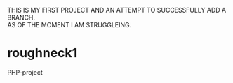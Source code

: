 THIS IS MY FIRST PROJECT AND AN ATTEMPT TO SUCCESSFULLY ADD A BRANCH.  
AS OF THE MOMENT I AM STRUGGLEING.  
# roughneck1
PHP-project
